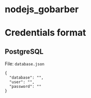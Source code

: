 # nodejs_gobarber

# Credentials format

## PostgreSQL

File: `database.json`

```
{
  "database": "",
  "user": "",
  "password": ""
}
```
